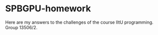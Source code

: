 SPBGPU-homework
===============

Here are my answers to the challenges of the course IItU programming. Group 13506/2.
